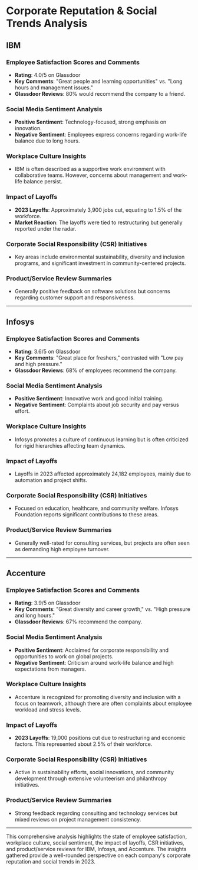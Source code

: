 # Corporate Reputation & Social Trends Analysis

## IBM
### Employee Satisfaction Scores and Comments
- **Rating**: 4.0/5 on Glassdoor
- **Key Comments**: "Great people and learning opportunities" vs. "Long hours and management issues."
- **Glassdoor Reviews**: 80% would recommend the company to a friend.

### Social Media Sentiment Analysis
- **Positive Sentiment**: Technology-focused, strong emphasis on innovation.
- **Negative Sentiment**: Employees express concerns regarding work-life balance due to long hours.

### Workplace Culture Insights
- IBM is often described as a supportive work environment with collaborative teams. However, concerns about management and work-life balance persist.

### Impact of Layoffs
- **2023 Layoffs**: Approximately 3,900 jobs cut, equating to 1.5% of the workforce. 
- **Market Reaction**: The layoffs were tied to restructuring but generally reported under the radar.

### Corporate Social Responsibility (CSR) Initiatives
- Key areas include environmental sustainability, diversity and inclusion programs, and significant investment in community-centered projects.

### Product/Service Review Summaries
- Generally positive feedback on software solutions but concerns regarding customer support and responsiveness.

---

## Infosys
### Employee Satisfaction Scores and Comments
- **Rating**: 3.6/5 on Glassdoor
- **Key Comments**: "Great place for freshers," contrasted with "Low pay and high pressure."
- **Glassdoor Reviews**: 68% of employees recommend the company.

### Social Media Sentiment Analysis
- **Positive Sentiment**: Innovative work and good initial training.
- **Negative Sentiment**: Complaints about job security and pay versus effort.

### Workplace Culture Insights
- Infosys promotes a culture of continuous learning but is often criticized for rigid hierarchies affecting team dynamics.

### Impact of Layoffs
- Layoffs in 2023 affected approximately 24,182 employees, mainly due to automation and project shifts.

### Corporate Social Responsibility (CSR) Initiatives
- Focused on education, healthcare, and community welfare. Infosys Foundation reports significant contributions to these areas.

### Product/Service Review Summaries
- Generally well-rated for consulting services, but projects are often seen as demanding high employee turnover.

---

## Accenture
### Employee Satisfaction Scores and Comments
- **Rating**: 3.9/5 on Glassdoor
- **Key Comments**: "Great diversity and career growth," vs. "High pressure and long hours."
- **Glassdoor Reviews**: 67% recommend the company.

### Social Media Sentiment Analysis
- **Positive Sentiment**: Acclaimed for corporate responsibility and opportunities to work on global projects.
- **Negative Sentiment**: Criticism around work-life balance and high expectations from managers.

### Workplace Culture Insights
- Accenture is recognized for promoting diversity and inclusion with a focus on teamwork, although there are often complaints about employee workload and stress levels.

### Impact of Layoffs
- **2023 Layoffs**: 19,000 positions cut due to restructuring and economic factors. This represented about 2.5% of their workforce.

### Corporate Social Responsibility (CSR) Initiatives
- Active in sustainability efforts, social innovations, and community development through extensive volunteerism and philanthropy initiatives.

### Product/Service Review Summaries
- Strong feedback regarding consulting and technology services but mixed reviews on project management consistency.

---

This comprehensive analysis highlights the state of employee satisfaction, workplace culture, social sentiment, the impact of layoffs, CSR initiatives, and product/service reviews for IBM, Infosys, and Accenture. The insights gathered provide a well-rounded perspective on each company's corporate reputation and social trends in 2023.